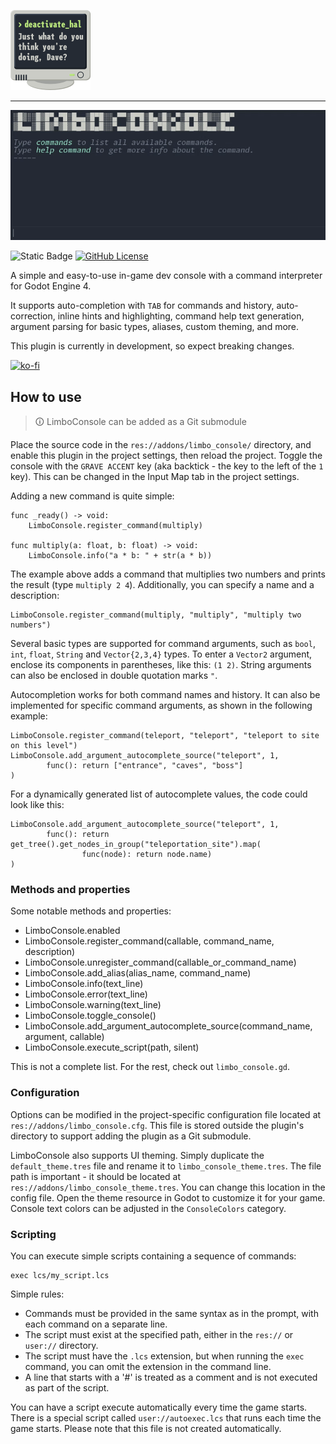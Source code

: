 <p align="left">
  <img src=".github/logo.png" width=128 alt="LimboConsole logo">
</p>

---
![Limbo Console](.github/demonstration.gif)

![Static Badge](https://img.shields.io/badge/Godot-4.3-blue?style=flat)
[![GitHub License](https://img.shields.io/github/license/limbonaut/limbo_console)](https://github.com/limbonaut/limbo_console/blob/master/LICENSE.md)

A simple and easy-to-use in-game dev console with a command interpreter for Godot Engine 4.

It supports auto-completion with `TAB` for commands and history, auto-correction, inline hints and highlighting, command help text generation, argument parsing for basic types, aliases, custom theming, and more.

This plugin is currently in development, so expect breaking changes.

[![ko-fi](https://ko-fi.com/img/githubbutton_sm.svg)](https://ko-fi.com/Y8Y2TCNH0)


## How to use

> 🛈 LimboConsole can be added as a Git submodule

Place the source code in the `res://addons/limbo_console/` directory, and enable this plugin in the project settings, then reload the project. Toggle the console with the `GRAVE ACCENT` key (aka backtick - the key to the left of the `1` key). This can be changed in the Input Map tab in the project settings.

Adding a new command is quite simple:

```gdscript
func _ready() -> void:
    LimboConsole.register_command(multiply)

func multiply(a: float, b: float) -> void:
    LimboConsole.info("a * b: " + str(a * b))
```

The example above adds a command that multiplies two numbers and prints the result (type `multiply 2 4`). Additionally, you can specify a name and a description:

```gdscript
LimboConsole.register_command(multiply, "multiply", "multiply two numbers")
```

Several basic types are supported for command arguments, such as `bool`, `int`, `float`, `String` and `Vector{2,3,4}` types. To enter a `Vector2` argument, enclose its components in parentheses, like this: `(1 2)`. String arguments can also be enclosed in double quotation marks `"`.

Autocompletion works for both command names and history. It can also be implemented for specific command arguments, as shown in the following example:
```gdscript
LimboConsole.register_command(teleport, "teleport", "teleport to site on this level")
LimboConsole.add_argument_autocomplete_source("teleport", 1,
        func(): return ["entrance", "caves", "boss"]
)
```
For a dynamically generated list of autocomplete values, the code could look like this:
```gdscript
LimboConsole.add_argument_autocomplete_source("teleport", 1,
        func(): return get_tree().get_nodes_in_group("teleportation_site").map(
                func(node): return node.name)
)
```

### Methods and properties

Some notable methods and properties:

- LimboConsole.enabled
- LimboConsole.register_command(callable, command_name, description)
- LimboConsole.unregister_command(callable_or_command_name)
- LimboConsole.add_alias(alias_name, command_name)
- LimboConsole.info(text_line)
- LimboConsole.error(text_line)
- LimboConsole.warning(text_line)
- LimboConsole.toggle_console()
- LimboConsole.add_argument_autocomplete_source(command_name, argument, callable)
- LimboConsole.execute_script(path, silent)

This is not a complete list. For the rest, check out `limbo_console.gd`.

### Configuration

Options can be modified in the project-specific configuration file located at `res://addons/limbo_console.cfg`. This file is stored outside the plugin's directory to support adding the plugin as a Git submodule.

LimboConsole also supports UI theming. Simply duplicate the `default_theme.tres` file and rename it to `limbo_console_theme.tres`. The file path is important - it should be located at `res://addons/limbo_console_theme.tres`. You can change this location in the config file.
Open the theme resource in Godot to customize it for your game. Console text colors can be adjusted in the `ConsoleColors` category.

### Scripting

You can execute simple scripts containing a sequence of commands:
```shell
exec lcs/my_script.lcs
```

Simple rules:
- Commands must be provided in the same syntax as in the prompt, with each command on a separate line.
- The script must exist at the specified path, either in the `res://` or `user://` directory.
- The script must have the `.lcs` extension, but when running the `exec` command, you can omit the extension in the command line.
- A line that starts with a '#' is treated as a comment and is not executed as part of the script.

You can have a script execute automatically every time the game starts. There is a special script called `user://autoexec.lcs` that runs each time the game starts. Please note that this file is not created automatically.
